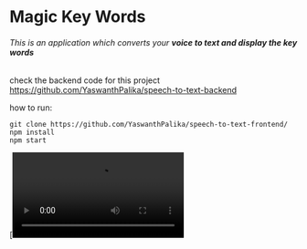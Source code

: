 # Magic Key Words
###### This is an application which converts your **voice to text and display the key words**
check the backend code for this project https://github.com/YaswanthPalika/speech-to-text-backend

how to run:
```
git clone https://github.com/YaswanthPalika/speech-to-text-frontend/
npm install
npm start
```

[![Watch the video](https://res.cloudinary.com/doaejwdmk/video/upload/v1669908819/speech_ug9tke.mp4)

